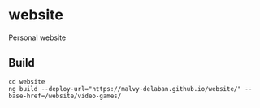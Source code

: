 # website

Personal website

## Build

```shell
cd website
ng build --deploy-url="https://malvy-delaban.github.io/website/" --base-href=/website/video-games/
```
